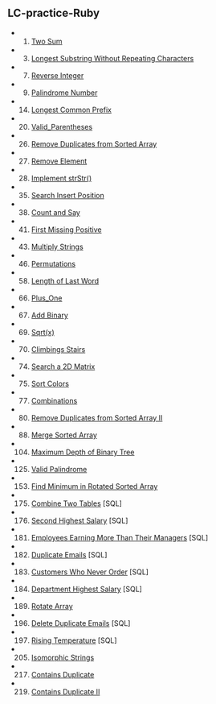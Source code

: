 ## LC-practice-Ruby
* 001. [Two Sum][s001]
* 003. [Longest Substring Without Repeating Characters][s003]
* 007. [Reverse Integer][s007]
* 009. [Palindrome Number][s009]
* 014. [Longest Common Prefix][s014]
* 020. [Valid_Parentheses][s020]
* 026. [Remove Duplicates from Sorted Array][s026]
* 027. [Remove Element][s027]
* 028. [Implement strStr()][s028]
* 035. [Search Insert Position][s035]
* 038. [Count and Say][s038]
* 041. [First Missing Positive][s041]
* 043. [Multiply Strings][s043]
* 046. [Permutations][s046]
* 058. [Length of Last Word][s058]
* 066. [Plus_One][s066]
* 067. [Add Binary][s067]
* 069. [Sqrt(x)][s069]
* 070. [Climbings Stairs][s070]
* 074. [Search a 2D Matrix][s074]
* 075. [Sort Colors][s075]
* 077. [Combinations][s077]
* 080. [Remove Duplicates from Sorted Array II][s080]
* 088. [Merge Sorted Array][s088]
* 104. [Maximum Depth of Binary Tree][s104]
* 125. [Valid Palindrome][s125]
* 153. [Find Minimum in Rotated Sorted Array][s153]
* 175. [Combine Two Tables][s175] [SQL]
* 176. [Second Highest Salary][s176] [SQL]
* 181. [Employees Earning More Than Their Managers][s181] [SQL]
* 182. [Duplicate Emails][s182] [SQL]
* 183. [Customers Who Never Order][s183] [SQL]
* 184. [Department Highest Salary][s184] [SQL]
* 189. [Rotate Array][s189]
* 196. [Delete Duplicate Emails][s196] [SQL]
* 197. [Rising Temperature][s197] [SQL]
* 205. [Isomorphic Strings][s205]
* 217. [Contains Duplicate][s217]
* 219. [Contains Duplicate II][s219]

[s001]:Problems/Two_Sum.rb
[s003]:Problems/Longest_Substring_Without_Repeating_Characters.rb
[s007]:Problems/Reverse_Integer.rb
[s009]:Problems/Palindrome_Number.rb
[s014]:Problems/Longest_Common_Prefix.rb
[s020]:Problems/Valid_Parentheses.rb
[s026]:Problems/Remove_Duplicates_from_Sorted_Array.rb
[s027]:Problems/Remove_Element.rb
[s028]:Problems/Implement_strStr.rb
[s035]:Problems/Search_Insert_Postiotn.rb
[s038]:Problems/Count_and_Say.rb
[s041]:Problems/First_Missing_Positive.rb
[s043]:Problems/Multiply_String.rb
[s046]:Problems/Permutations.rb
[s058]:Problems/Length_of_Last_Word.rb
[s066]:Problems/Plus_One.rb
[s067]:Problems/Add_Binary.rb
[s069]:Problems/Sqrt.rb
[s070]:Problems/Climbing_Stairs.rb
[s074]:Problems/Search_a_2D_Matrix.rb
[s075]:Problems/Sort_Colors.rb
[s077]:Problems/Combinations.rb
[s080]:Problems/Remove_Duplicates_from_Sorted_Array_II.rb
[s088]:Problems/Merge_Sorted_Array.rb
[s104]:Problems/Maximum_Depth_of_Binary_Tree.rb
[s125]:Problems/Valid_Palindrome.rb
[s153]:Problems/Find_Minimum_in_Rotated_Sorted_Array.rb
[s175]:Problems/Combine_Two_Tables.sql
[s176]:Problems/Second_Highest_Salary.sql
[s181]:Problems/Employees_Earning_More_Than_Their_Managers.sql
[s182]:Problems/Duplicate_Emails.sql
[s183]:Problems/Customers_Who_Never_Order.sql
[s184]:Problems/Department_Highest_Salary.sql
[s189]:Problems/Rotate_Array.rb
[s196]:Problems/Delete_Duplicate_Emails.sql
[s197]:Problems/Rising_Temperature.sql
[s205]:Problems/Isomorphic_Strings.rb
[s217]:Problems/Contains_Duplicate.rb
[s219]:Problems/Contains_Duplicate_II.rb